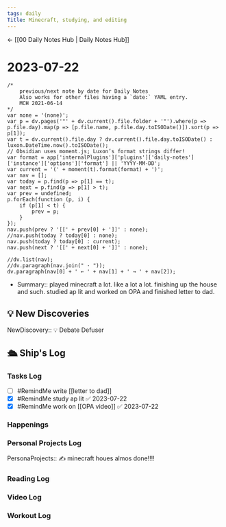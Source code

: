 ```yaml
---
tags: daily
Title: Minecraft, studying, and editing
---
```


<- [[00 Daily Notes Hub | Daily Notes Hub]]

# 2023-07-22
```dataviewjs
/*
    previous/next note by date for Daily Notes
    Also works for other files having a `date:` YAML entry.
    MCH 2021-06-14
*/
var none = '(none)';
var p = dv.pages('"' + dv.current().file.folder + '"').where(p => p.file.day).map(p => [p.file.name, p.file.day.toISODate()]).sort(p => p[1]);
var t = dv.current().file.day ? dv.current().file.day.toISODate() : luxon.DateTime.now().toISODate();
// Obsidian uses moment.js; Luxon’s format strings differ!
var format = app['internalPlugins']['plugins']['daily-notes']['instance']['options']['format'] || 'YYYY-MM-DD';
var current = '(' + moment(t).format(format) + ')';
var nav = [];
var today = p.find(p => p[1] == t);
var next = p.find(p => p[1] > t);
var prev = undefined;
p.forEach(function (p, i) {
    if (p[1] < t) {
        prev = p;
    }
});
nav.push(prev ? '[[' + prev[0] + ']]' : none);
//nav.push(today ? today[0] : none);
nav.push(today ? today[0] : current);
nav.push(next ? '[[' + next[0] + ']]' : none);

//dv.list(nav);
//dv.paragraph(nav.join(" · "));
dv.paragraph(nav[0] + ' ← ' + nav[1] + ' → ' + nav[2]);
```
- Summary:: played minecraft a lot. like a lot a lot. finishing up the house and such. studied ap lit and worked on OPA and finished letter to dad.

## 💡 New Discoveries
NewDiscovery:: 💡 Debate Defuser

## 🛳️ Ship's Log
### Tasks Log
- [ ] #RemindMe write [[letter to dad]]
- [x] #RemindMe study ap lit ✅ 2023-07-22
- [x] #RemindMe work on [[OPA video]] ✅ 2023-07-22
### Happenings

### Personal Projects Log
PersonaProjects:: ✍ minecraft houes almos done!!!!
### Reading Log

### Video Log

### Workout Log